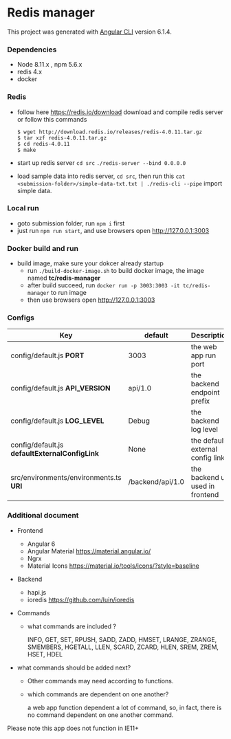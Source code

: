 # Redis manager

This project was generated with [Angular CLI](https://github.com/angular/angular-cli) version 6.1.4.

### Dependencies

- Node 8.11.x , npm 5.6.x
- redis 4.x
- docker

### Redis

- follow here https://redis.io/download download and compile redis server  or follow this commands

  ```
  $ wget http://download.redis.io/releases/redis-4.0.11.tar.gz
  $ tar xzf redis-4.0.11.tar.gz
  $ cd redis-4.0.11
  $ make
  ```

- start up redis server `cd src` `./redis-server --bind 0.0.0.0`
- load sample data into redis server, `cd src`,  then run this `cat <submission-folder>/simple-data-txt.txt | ./redis-cli --pipe` import simple data.

### Local run

- goto submission folder, run `npm i` first
- just run `npm run start`, and use browsers open http://127.0.0.1:3003

### Docker build and run

- build image, make sure your dokcer already startup
  - run `./build-docker-image.sh` to build docker image, the image named **tc/redis-manager**
  - after build succeed, run `docker run -p 3003:3003 -it tc/redis-manager` to run image
  - then use browsers open http://127.0.0.1:3003

### Configs

| Key                                             | default          | Description                      |
| ----------------------------------------------- | ---------------- | -------------------------------- |
| config/default.js **PORT**                      | 3003             | the web app run port             |
| config/default.js **API_VERSION**               | api/1.0          | the backend endpoint prefix      |
| config/default.js **LOG_LEVEL**                 | Debug            | the backend log level            |
| config/default.js **defaultExternalConfigLink** | None             | the default external config link |
| src/environments/environments.ts **URI**        | /backend/api/1.0 | the backend uri used in frontend |



###  Additional document

- Frontend 

  - Angular 6
  - Angular Material https://material.angular.io/
  - Ngrx
  - Material Icons https://material.io/tools/icons/?style=baseline

- Backend

  - hapi.js
  - ioredis https://github.com/luin/ioredis

- Commands

  - what commands are included ? 

    INFO, GET, SET, RPUSH, SADD, ZADD, HMSET, LRANGE, ZRANGE, SMEMBERS, HGETALL, LLEN, SCARD, ZCARD, HLEN, SREM, ZREM, HSET, HDEL
  
- what commands should be added next?
  
    - Other commands may need according to functions.

  - which commands are dependent on one another?

    a web app function  dependent a lot of command, so, in fact, there is no command dependent on one another command.

Please note this app does not function in IE11+